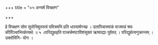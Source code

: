 +++
title = "०५ अभ्यर्ष विचक्षण"

+++

हे विचक्षण सोम सुतोभिषुतस्त्वं पवित्रमभि प्रति धारयार्षगच्छ । उतापिचास्माकं वाजमन्नं श्रवः कीर्तिञ्चाभिरक्षेत्यर्थः ॥ ५ ॥परिद्युक्षइति पञ्चर्चमष्टाविंशंसूक्तं ऋष्याद्याः पूर्ववत् । परिद्युक्षेत्यनुक्रान्तम् । उक्तोविनि- योगः ।